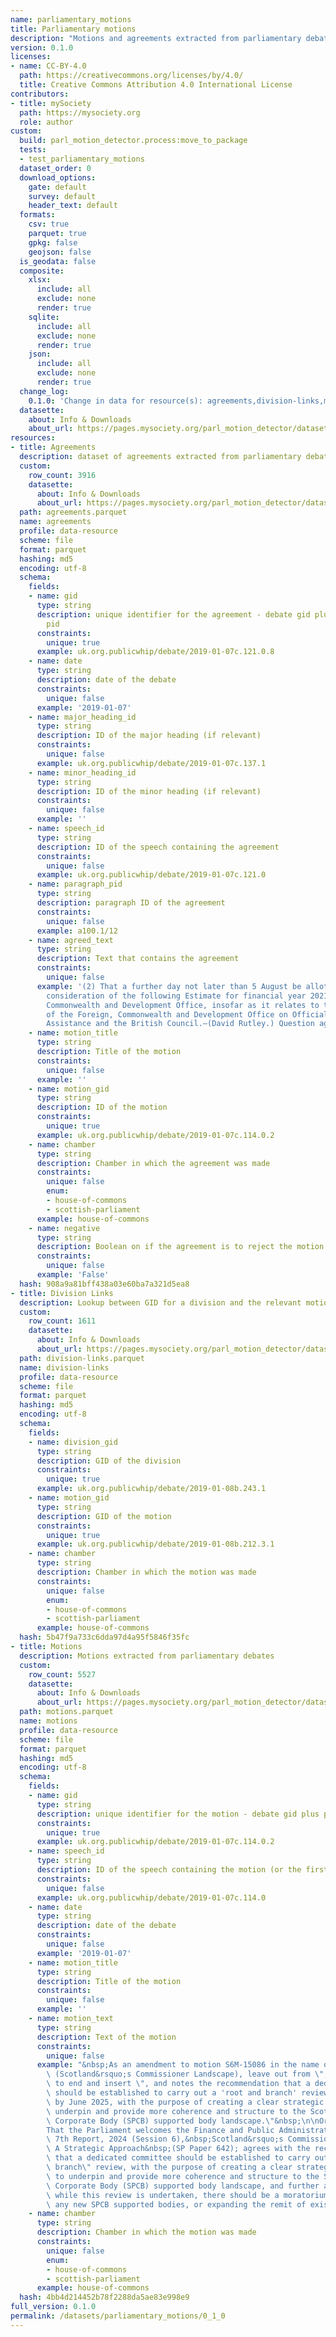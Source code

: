 ```yaml
---
name: parliamentary_motions
title: Parliamentary motions
description: "Motions and agreements extracted from parliamentary debates\n"
version: 0.1.0
licenses:
- name: CC-BY-4.0
  path: https://creativecommons.org/licenses/by/4.0/
  title: Creative Commons Attribution 4.0 International License
contributors:
- title: mySociety
  path: https://mysociety.org
  role: author
custom:
  build: parl_motion_detector.process:move_to_package
  tests:
  - test_parliamentary_motions
  dataset_order: 0
  download_options:
    gate: default
    survey: default
    header_text: default
  formats:
    csv: true
    parquet: true
    gpkg: false
    geojson: false
  is_geodata: false
  composite:
    xlsx:
      include: all
      exclude: none
      render: true
    sqlite:
      include: all
      exclude: none
      render: true
    json:
      include: all
      exclude: none
      render: true
  change_log:
    0.1.0: 'Change in data for resource(s): agreements,division-links,motions'
  datasette:
    about: Info & Downloads
    about_url: https://pages.mysociety.org/parl_motion_detector/datasets/parliamentary_motions/0_1_0
resources:
- title: Agreements
  description: dataset of agreements extracted from parliamentary debates
  custom:
    row_count: 3916
    datasette:
      about: Info & Downloads
      about_url: https://pages.mysociety.org/parl_motion_detector/datasets/parliamentary_motions/0_1_0#agreements
  path: agreements.parquet
  name: agreements
  profile: data-resource
  scheme: file
  format: parquet
  hashing: md5
  encoding: utf-8
  schema:
    fields:
    - name: gid
      type: string
      description: unique identifier for the agreement - debate gid plus paragraph
        pid
      constraints:
        unique: true
      example: uk.org.publicwhip/debate/2019-01-07c.121.0.8
    - name: date
      type: string
      description: date of the debate
      constraints:
        unique: false
      example: '2019-01-07'
    - name: major_heading_id
      type: string
      description: ID of the major heading (if relevant)
      constraints:
        unique: false
      example: uk.org.publicwhip/debate/2019-01-07c.137.1
    - name: minor_heading_id
      type: string
      description: ID of the minor heading (if relevant)
      constraints:
        unique: false
      example: ''
    - name: speech_id
      type: string
      description: ID of the speech containing the agreement
      constraints:
        unique: false
      example: uk.org.publicwhip/debate/2019-01-07c.121.0
    - name: paragraph_pid
      type: string
      description: paragraph ID of the agreement
      constraints:
        unique: false
      example: a100.1/12
    - name: agreed_text
      type: string
      description: Text that contains the agreement
      constraints:
        unique: false
      example: '(2) That a further day not later than 5 August be allotted for the
        consideration of the following Estimate for financial year 2021-22: Foreign,
        Commonwealth and Development Office, insofar as it relates to the spending
        of the Foreign, Commonwealth and Development Office on Official Development
        Assistance and the British Council.—(David Rutley.) Question agreed to.'
    - name: motion_title
      type: string
      description: Title of the motion
      constraints:
        unique: false
      example: ''
    - name: motion_gid
      type: string
      description: ID of the motion
      constraints:
        unique: true
      example: uk.org.publicwhip/debate/2019-01-07c.114.0.2
    - name: chamber
      type: string
      description: Chamber in which the agreement was made
      constraints:
        unique: false
        enum:
        - house-of-commons
        - scottish-parliament
      example: house-of-commons
    - name: negative
      type: string
      description: Boolean on if the agreement is to reject the motion
      constraints:
        unique: false
      example: 'False'
  hash: 908a9a81bff438a03e60ba7a321d5ea8
- title: Division Links
  description: Lookup between GID for a division and the relevant motion
  custom:
    row_count: 1611
    datasette:
      about: Info & Downloads
      about_url: https://pages.mysociety.org/parl_motion_detector/datasets/parliamentary_motions/0_1_0#division-links
  path: division-links.parquet
  name: division-links
  profile: data-resource
  scheme: file
  format: parquet
  hashing: md5
  encoding: utf-8
  schema:
    fields:
    - name: division_gid
      type: string
      description: GID of the division
      constraints:
        unique: true
      example: uk.org.publicwhip/debate/2019-01-08b.243.1
    - name: motion_gid
      type: string
      description: GID of the motion
      constraints:
        unique: true
      example: uk.org.publicwhip/debate/2019-01-08b.212.3.1
    - name: chamber
      type: string
      description: Chamber in which the motion was made
      constraints:
        unique: false
        enum:
        - house-of-commons
        - scottish-parliament
      example: house-of-commons
  hash: 5b47f9a733c6dda97d4a95f5846f35fc
- title: Motions
  description: Motions extracted from parliamentary debates
  custom:
    row_count: 5527
    datasette:
      about: Info & Downloads
      about_url: https://pages.mysociety.org/parl_motion_detector/datasets/parliamentary_motions/0_1_0#motions
  path: motions.parquet
  name: motions
  profile: data-resource
  scheme: file
  format: parquet
  hashing: md5
  encoding: utf-8
  schema:
    fields:
    - name: gid
      type: string
      description: unique identifier for the motion - debate gid plus paragraph pid
      constraints:
        unique: true
      example: uk.org.publicwhip/debate/2019-01-07c.114.0.2
    - name: speech_id
      type: string
      description: ID of the speech containing the motion (or the first entry)
      constraints:
        unique: false
      example: uk.org.publicwhip/debate/2019-01-07c.114.0
    - name: date
      type: string
      description: date of the debate
      constraints:
        unique: false
      example: '2019-01-07'
    - name: motion_title
      type: string
      description: Title of the motion
      constraints:
        unique: false
      example: ''
    - name: motion_text
      type: string
      description: Text of the motion
      constraints:
        unique: false
      example: "&nbsp;As an amendment to motion S6M-15086 in the name of Kenneth Gibson\
        \ (Scotland&rsquo;s Commissioner Landscape), leave out from \"; agrees with\"\
        \ to end and insert \", and notes the recommendation that a dedicated committee\
        \ should be established to carry out a 'root and branch' review, to be concluded\
        \ by June 2025, with the purpose of creating a clear strategic framework to\
        \ underpin and provide more coherence and structure to the Scottish Parliamentary\
        \ Corporate Body (SPCB) supported body landscape.\"&nbsp;\n\nOriginal motion(S6M-15086):\n\
        That the Parliament welcomes the Finance and Public Administration Committee&rsquo;s\
        \ 7th Report, 2024 (Session 6),&nbsp;Scotland&rsquo;s Commissioner Landscape:\
        \ A Strategic Approach&nbsp;(SP Paper 642); agrees with the recommendation\
        \ that a dedicated committee should be established to carry out a \"root and\
        \ branch\" review, with the purpose of creating a clear strategic framework\
        \ to underpin and provide more coherence and structure to the Scottish Parliamentary\
        \ Corporate Body (SPCB) supported body landscape, and further agrees that,\
        \ while this review is undertaken, there should be a moratorium on creating\
        \ any new SPCB supported bodies, or expanding the remit of existing bodies."
    - name: chamber
      type: string
      description: Chamber in which the motion was made
      constraints:
        unique: false
        enum:
        - house-of-commons
        - scottish-parliament
      example: house-of-commons
  hash: 4bb4d214452b78f2288da5ae83e998e9
full_version: 0.1.0
permalink: /datasets/parliamentary_motions/0_1_0
---
```

